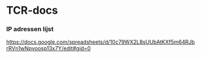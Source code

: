 # TCR-docs

### IP adressen lijst
https://docs.google.com/spreadsheets/d/10c79WX2L8sUUbAtKXf5m64RJbrRVn1wNpvoosp13x7Y/edit#gid=0
